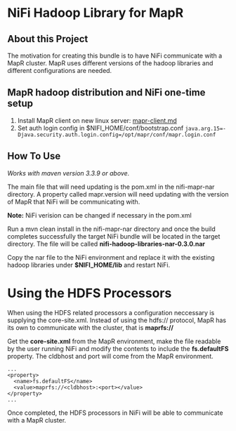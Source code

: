 # NiFi Hadoop Library for MapR

## About this Project
The motivation for creating this bundle is to have NiFi communicate with a MapR cluster. MapR uses different versions of the hadoop libraries and different configurations are needed.

## MapR hadoop distribution and NiFi one-time setup

1. Install MapR client on new linux server: [mapr-client.md](./mapr-client.md)
2. Set auth login config in $NIFI_HOME/conf/bootstrap.conf
    `java.arg.15=-Djava.security.auth.login.config=/opt/mapr/conf/mapr.login.conf`


## How To Use

*Works with maven version 3.3.9 or above.*

The main file that will need updating is the pom.xml in the nifi-mapr-nar directory. A property called mapr.version will need updating with the version of MapR that NiFi will be communicating with.

**Note:** NiFi verision can be changed if necessary in the pom.xml

Run a mvn clean install in the nifi-mapr-nar directory and once the build completes successfully the target NiFi bundle will be located in the target directory. The file will be called **nifi-hadoop-libraries-nar-0.3.0.nar**

Copy the nar file to the NiFi environment and replace it with the existing hadoop libraries under **$NIFI_HOME/lib** and restart NiFi.

# Using the HDFS Processors

When using the HDFS related processors a configuration neccessary is supplying the core-site.xml. Instead of using the hdfs:// protocol, MapR has its own to communicate with the cluster, that is **maprfs://**

Get the **core-site.xml** from the MapR environment, make the file readable by the user running NiFi and modify the contents to include the **fs.defaultFS** property. The cldbhost and port will come from the MapR environment.

```
...
<property> 
  <name>fs.defaultFS</name>
  <value>maprfs://<cldbhost>:<port></value>
</property>
...
```

Once completed, the HDFS processors in NiFi will be able to communicate with a MapR cluster.
